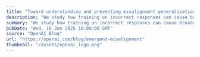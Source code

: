 ```yaml
---
title: "Toward understanding and preventing misalignment generalization"
description: "We study how training on incorrect responses can cause broader misalignment in language models and identify an internal feature driving this behavior—one that can be reversed with minimal fine-tuning."
summary: "We study how training on incorrect responses can cause broader misalignment in language models and identify an internal feature driving this behavior—one that can be reversed with minimal fine-tuning."
pubDate: "Wed, 18 Jun 2025 10:00:00 GMT"
source: "OpenAI Blog"
url: "https://openai.com/blog/emergent-misalignment"
thumbnail: "/assets/openai_logo.png"
---
```


